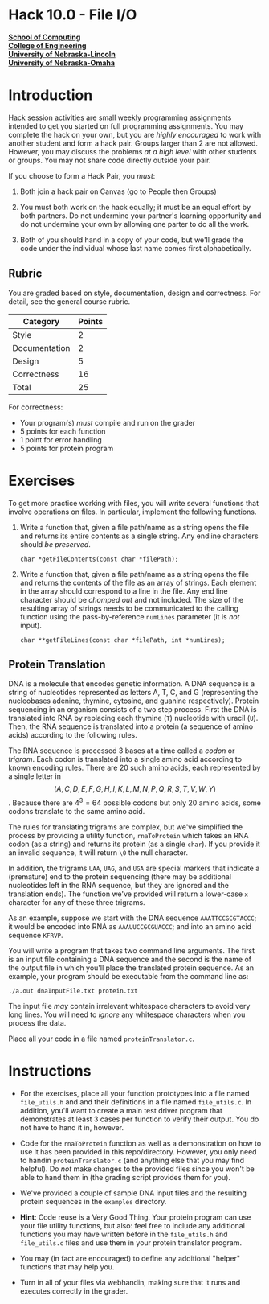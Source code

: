 # Hack 10.0 - File I/O
**[School of Computing](https://computing.unl.edu/)**  
**[College of Engineering](https://engineering.unl.edu/)**  
**[University of Nebraska-Lincoln](https://unl.edu)**  
**[University of Nebraska-Omaha](https://http://unomaha.edu/)**  

# Introduction

Hack session activities are small weekly programming assignments
intended to get you started on full programming assignments. You may
complete the hack on your own, but you are *highly encouraged* to work
with another student and form a hack pair. Groups larger than 2 are not
allowed. However, you may discuss the problems *at a high level* with
other students or groups. You may not share code directly outside your
pair.

If you choose to form a Hack Pair, you *must*:

1.  Both join a hack pair on Canvas (go to People then Groups)

2.  You must both work on the hack equally; it must be an equal effort
    by both partners. Do not undermine your partner's learning
    opportunity and do not undermine your own by allowing one parter to
    do all the work.

3.  Both of you should hand in a copy of your code, but we'll grade the
    code under the individual whose last name comes first alphabetically.

## Rubric

You are graded based on style, documentation, design and correctness.
For detail, see the general course rubric.

| Category      | Points |
|---------------|--------|
| Style         | 2      |
| Documentation | 2      |
| Design        | 5      |
| Correctness   | 16     |
| Total         | 25     |

For correctness:
 - Your program(s) *must* compile and run on the grader
 - 5 points for each function
 - 1 point for error handling
 - 5 points for protein program

# Exercises

To get more practice working with files, you will write several
functions that involve operations on files. In particular, implement the
following functions.

1.  Write a function that, given a file path/name as a string opens the
    file and returns its entire contents as a single string. Any endline
    characters should *be preserved*.

    `char *getFileContents(const char *filePath);`

2.  Write a function that, given a file path/name as a string opens the
    file and returns the contents of the file as an array of strings.
    Each element in the array should correspond to a line in the file.
    Any end line character should be *chomped out* and not included. The
    size of the resulting array of strings needs to be communicated to
    the calling function using the pass-by-reference `numLines`
    parameter (it is *not* input).

    `char **getFileLines(const char *filePath, int *numLines);`

## Protein Translation

DNA is a molecule that encodes genetic information. A DNA sequence is a
string of nucleotides represented as letters A, T, C, and G
(representing the nucleobases adenine, thymine, cytosine, and guanine
respectively). Protein sequencing in an organism consists of a two step
process. First the DNA is translated into RNA by replacing each thymine (`T`)
nucleotide with uracil (`U`). Then, the RNA sequence is translated into a
protein (a sequence of amino acids) according to the following rules.

The RNA sequence is processed 3 bases at a time called a *codon* or
*trigram*. Each codon is translated into a single amino acid according
to known encoding rules. There are 20 such amino acids, each represented
by a single letter in $$(A,C,D,E,F,G,H,I,K,L,M,N,P,Q,R,S,T,V,W,Y)$$.
Because there are $4^3 = 64$ possible codons but only 20 amino acids,
some codons translate to the same amino acid.

The rules for translating trigrams are complex, but we've simplified the
process by providing a utility function, `rnaToProtein` which takes
an RNA codon (as a string) and returns its protein (as a single
`char`). If you provide it an invalid sequence, it will return
`\0` the null character.

In addition, the trigrams `UAA`, `UAG`, and `UGA` are special markers that
indicate a (premature) end to the protein sequencing (there may be
additional nucleotides left in the RNA sequence, but they are ignored
and the translation ends). The function we've provided will return a
lower-case `x` character for any of these three trigrams.

As an example, suppose we start with the DNA sequence `AAATTCCGCGTACCC`;
it would be encoded into RNA as `AAAUUCCGCGUACCC`; and into an amino
acid sequence `KFRVP`.

You will write a program that takes two command line arguments. The
first is an input file containing a DNA sequence and the second is the
name of the output file in which you'll place the translated protein
sequence. As an example, your program should be executable from the
command line as:

`./a.out dnaInputFile.txt protein.txt`

The input file *may* contain irrelevant whitespace characters to avoid
very long lines. You will need to *ignore* any whitespace characters
when you process the data.

Place all your code in a file named `proteinTranslator.c`.

# Instructions

-   For the exercises, place all your function prototypes into a file
    named `file_utils.h` and and their definitions in a file
    named `file_utils.c`. In addition, you'll want to create a
    main test driver program that demonstrates at least 3 cases per
    function to verify their output. You do not have to hand it in, however.

-   Code for the `rnaToProtein` function as well as a demonstration
    on how to use it has been provided in this repo/directory.
    However, you only need to handin `proteinTranslator.c` (and
    anything else that you may find helpful). Do *not* make changes to
    the provided files since you won't be able to hand them in (the
    grading script provides them for you).

-   We've provided a couple of sample DNA input files and the resulting
    protein sequences in the `examples` directory.

-   **Hint**: Code reuse is a Very Good Thing. Your protein program can
    use your file utility functions, but also: feel free to include any
    additional functions you may have written before in the
    `file_utils.h` and `file_utils.c` files and use them
    in your protein translator program.

-   You may (in fact are encouraged) to define any additional "helper"
    functions that may help you.

-   Turn in all of your files via webhandin, making sure that it runs
    and executes correctly in the grader.
